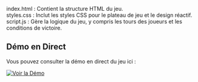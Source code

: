 index.html : Contient la structure HTML du jeu.<br>
styles.css : Inclut les styles CSS pour le plateau de jeu et le design réactif.<br>
script.js : Gère la logique du jeu, y compris les tours des joueurs et les conditions de victoire.<br>

## Démo en Direct

Vous pouvez consulter la démo en direct du jeu ici :

[![Voir la Démo](https://img.shields.io/badge/Démo-En%20Direct-brightgreen)](https://fortuneadjagba.github.io/XOPlay/)

